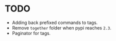 # TODO
- Adding back prefixed commands to tags.
- Remove `together` folder when pypi reaches `2.3`.
- Paginator for tags.